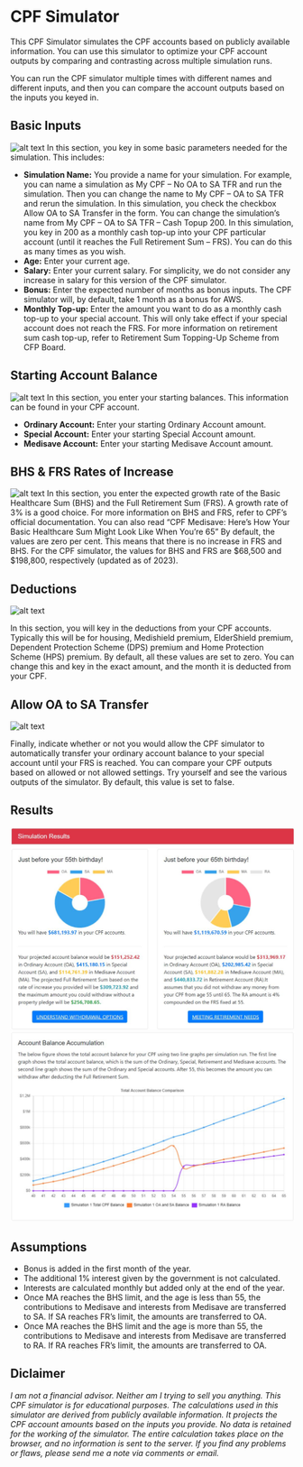 # CPF Simulator

This CPF Simulator simulates the CPF accounts based on publicly available information. You can use this simulator to optimize your CPF account outputs by comparing and contrasting across multiple simulation runs.

You can run the CPF simulator multiple times with different names and different inputs, and then you can compare the account outputs based on the inputs you keyed in.

## Basic Inputs
![alt text](https://faramira.com/wp-content/uploads/2022/12/1-1024x517.jpg "Basic Inputs")
In this section, you key in some basic parameters needed for the simulation. This includes:

* **Simulation Name:** You provide a name for your simulation. For example, you can name a simulation as My CPF – No OA to SA TFR and run the simulation. Then you can change the name to My CPF – OA to SA TFR and rerun the simulation. In this simulation, you check the checkbox Allow OA to SA Transfer in the form. You can change the simulation’s name from My CPF – OA to SA TFR – Cash Topup 200. In this simulation, you key in 200 as a monthly cash top-up into your CPF particular account (until it reaches the Full Retirement Sum – FRS). You can do this as many times as you wish.
* **Age:** Enter your current age.
* **Salary:** Enter your current salary. For simplicity, we do not consider any increase in salary for this version of the CPF simulator.
* **Bonus:** Enter the expected number of months as bonus inputs. The CPF simulator will, by default, take 1 month as a bonus for AWS.
* **Monthly Top-up:** Enter the amount you want to do as a monthly cash top-up to your special account. This will only take effect if your special account does not reach the FRS. For more information on retirement sum cash top-up, refer to Retirement Sum Topping-Up Scheme from CFP Board.

## Starting Account Balance

![alt text](https://faramira.com/wp-content/uploads/2022/12/2-1-1024x387.jpg "Starting Account Balance")
In this section, you enter your starting balances. This information can be found in your CPF account.

* **Ordinary Account:** Enter your starting Ordinary Account amount.
* **Special Account:** Enter your starting Special Account amount.
* **Medisave Account:** Enter your starting Medisave Account amount.

## BHS & FRS Rates of Increase

![alt text](https://faramira.com/wp-content/uploads/2022/12/3-1024x369.jpg "BHS & FRS Rates of Increase")
In this section, you enter the expected growth rate of the Basic Healthcare Sum (BHS) and the Full Retirement Sum (FRS). A growth rate of 3% is a good choice. For more information on BHS and FRS, refer to CPF’s official documentation. You can also read “CPF Medisave: Here’s How Your Basic Healthcare Sum Might Look Like When You’re 65” By default, the values are zero per cent. This means that there is no increase in FRS and BHS. For the CPF simulator, the values for BHS and FRS are $68,500 and $198,800, respectively (updated as of 2023).

## Deductions

![alt text](https://faramira.com/wp-content/uploads/2022/12/4-1024x607.jpg "Deductions")

In this section, you will key in the deductions from your CPF accounts. Typically this will be for housing, Medishield premium, ElderShield premium, Dependent Protection Scheme (DPS) premium and Home Protection Scheme (HPS) premium. By default, all these values are set to zero. You can change this and key in the exact amount, and the month it is deducted from your CPF.

## Allow OA to SA Transfer
![alt text](https://faramira.com/wp-content/uploads/2022/12/5-1024x384.jpg "Allow OA to SA Transfer")

Finally, indicate whether or not you would allow the CPF simulator to automatically transfer your ordinary account balance to your special account until your FRS is reached. You can compare your CPF outputs based on allowed or not allowed settings. Try yourself and see the various outputs of the simulator. By default, this value is set to false.

## Results
![alt text](https://raw.githubusercontent.com/shamim-akhtar/cpf-sim/main/res1.JPG "Results 1")
![alt text](https://raw.githubusercontent.com/shamim-akhtar/cpf-sim/main/res2.JPG "Results 1")

## Assumptions

* Bonus is added in the first month of the year.
* The additional 1% interest given by the government is not calculated.
* Interests are calculated monthly but added only at the end of the year.
* Once MA reaches the BHS limit, and the age is less than 55, the contributions to Medisave and interests from Medisave are transferred to SA. If SA reaches FR’s limit, the amounts are transferred to OA.
* Once MA reaches the BHS limit and the age is more than 55, the contributions to Medisave and interests from Medisave are transferred to RA. If RA reaches FR’s limit, the amounts are transferred to OA.

## Diclaimer
*I am not a financial advisor. Neither am I trying to sell you anything. This CPF simulator is for educational purposes. The calculations used in this simulator are derived from publicly available information. It projects the CPF account amounts based on the inputs you provide. No data is retained for the working of the simulator. The entire calculation takes place on the browser, and no information is sent to the server. If you find any problems or flaws, please send me a note via comments or email.*
